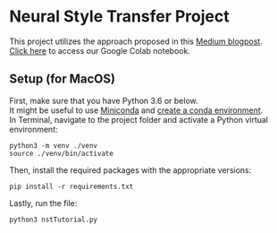 # Neural Style Transfer Project
This project utilizes the approach proposed in this [Medium blogpost](https://medium.com/tensorflow/neural-style-transfer-creating-art-with-deep-learning-using-tf-keras-and-eager-execution-7d541ac31398). <br/>
[Click here](https://colab.research.google.com/drive/1ay0SRFCaG7iEH8I9i87fVYC38humAUux?usp=sharing) to access our Google Colab notebook.
## Setup (for MacOS)
First, make sure that you have Python 3.6 or below. <br/>
It might be useful to use [Miniconda](https://docs.conda.io/en/latest/miniconda.html) and [create a conda environment](https://docs.conda.io/projects/conda/en/latest/user-guide/tasks/manage-environments.html). <br/>
In Terminal, navigate to the project folder and activate a Python virtual environment: <br/>
```
python3 -m venv ./venv
source ./venv/bin/activate
```
Then, install the required packages with the appropriate versions: 
```
pip install -r requirements.txt
```
Lastly, run the file: 
```
python3 nstTutorial.py
```
